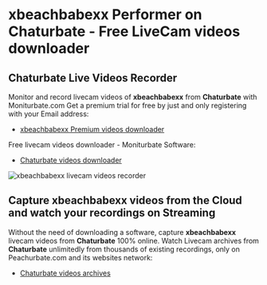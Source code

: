 # xbeachbabexx Performer on Chaturbate - Free LiveCam videos downloader

## Chaturbate Live Videos Recorder

Monitor and record livecam videos of **xbeachbabexx** from **Chaturbate** with Moniturbate.com
Get a premium trial for free by just and only registering with your Email address:
* [xbeachbabexx Premium videos downloader](https://moniturbate.com/request-demo-licence-key.html)

Free livecam videos downloader - Moniturbate Software:
* [Chaturbate videos downloader](https://moniturbate.com/moniturbate-download-software.html)

![xbeachbabexx livecam videos recorder](https://peachurnet.com/templates/moniturbate-software.png)


## Capture xbeachbabexx videos from the Cloud and watch your recordings on Streaming

Without the need of downloading a software, capture **xbeachbabexx** livecam videos from **Chaturbate** 100% online.
Watch Livecam archives from **Chaturbate** unlimitedly from thousands of existing recordings, only on Peachurbate.com and its websites network:
* [Chaturbate videos archives](https://peachurnet.com/)